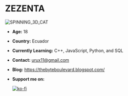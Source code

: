 # ZEZENTA
![SPINNING_3D_CAT](https://media3.giphy.com/media/v1.Y2lkPTc5MGI3NjExcjgxM2o5cm9idXAwcjFzeGtvazR0cGJkMnRmcHp0dHdwZjJjbmVsMCZlcD12MV9pbnRlcm5hbF9naWZfYnlfaWQmY3Q9cw/D05hOQelqqOy5N5COl/source.gif)
- **Age:** 18
- **Country:** Ecuador
- **Currently Learning:** C++, JavaScript, Python, and SQL
- **Contact:** urux11@gmail.com
- **Blog:** https://thebyteboulevard.blogspot.com/
  
- **Support me on:**

  [![ko-fi](https://ko-fi.com/img/githubbutton_sm.svg)](https://ko-fi.com/E1E3TYPQW)
